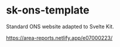 # sk-ons-template
Standard ONS website adapted to Svelte Kit.

https://area-reports.netlify.app/e07000223/
